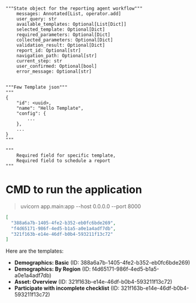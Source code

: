 ```commandline

"""State object for the reporting agent workflow"""
    messages: Annotated[List, operator.add]
    user_query: str
    available_templates: Optional[List[Dict]]
    selected_template: Optional[Dict]
    required_parameters: Optional[Dict]
    collected_parameters: Optional[Dict]
    validation_result: Optional[Dict]
    report_id: Optional[str]
    navigation_path: Optional[str]
    current_step: str
    user_confirmed: Optional[bool]
    error_message: Optional[str]
    
```

```text
"""Few Template json"""
"""
{
    "id": <uuid>,
    "name": "Hello Template",
    "config": {
        ...
    },
    ...
}
"""

"""
    Required field for specific template,
    Required field to schedule a report 
"""
```
# CMD to run the application
> uvicorn app.main:app --host 0.0.0.0 --port 8000
> 

```json
[
  "388a6a7b-1405-4fe2-b352-eb0fc6bde269",
  "f4d65171-986f-4ed5-b1a5-a0e1a4adf7db",
  "321f163b-e14e-46df-b0b4-593211f13c72"
]
```


Here are the templates:
*   **Demographics: Basic** (ID: 388a6a7b-1405-4fe2-b352-eb0fc6bde269)
* **Demographics: By Region** (ID: f4d65171-986f-4ed5-b1a5-a0e1a4adf7db)
*   **Asset: Overview** (ID: 321f163b-e14e-46df-b0b4-593211f13c72)
*  **Participate with incomplete checklist** (ID: 321f163b-e14e-46df-b0b4-593211f13c72)